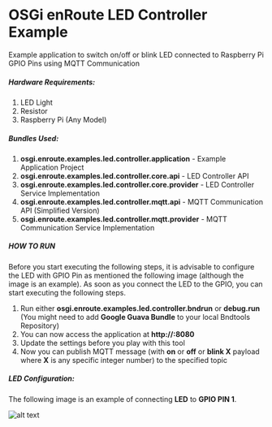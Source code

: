 # OSGi enRoute LED Controller Example

Example application to switch on/off or blink LED connected to Raspberry Pi GPIO Pins using MQTT Communication

##### Hardware Requirements:
1. LED Light
2. Resistor
3. Raspberry Pi (Any Model)

##### Bundles Used:
1. **osgi.enroute.examples.led.controller.application** - Example Application Project
2. **osgi.enroute.examples.led.controller.core.api** - LED Controller API
3. **osgi.enroute.examples.led.controller.core.provider** - LED Controller Service Implementation
4. **osgi.enroute.examples.led.controller.mqtt.api** - MQTT Communication API (Simplified Version)
5. **osgi.enroute.examples.led.controller.mqtt.provider** - MQTT Communication Service Implementation

##### HOW TO RUN
Before you start executing the following steps, it is advisable to configure the LED with GPIO Pin as mentioned the following image (although the image is an example). As soon as you connect the LED to the GPIO, you can start executing the following steps.

1. Run either **osgi.enroute.examples.led.controller.bndrun**  or **debug.run** (You might need to add **Google Guava Bundle** to your local Bndtools Repository) 
2. You can now access the application at **http://<IP Address of the Raspberry Pi>:8080**
3. Update the settings before you play with this tool
4. Now you can publish MQTT message (with **on** or **off** or **blink X** payload where **X** is any specific integer number) to the specified topic

##### LED Configuration:
The following image is an example of connecting **LED** to **GPIO PIN 1**.
 
![alt text](http://pi4j.com/images/gpio-control-example.png "LED Configuration")


